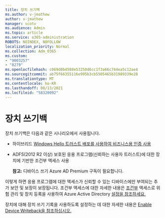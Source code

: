 ```yaml
---
title: 장치 쓰기백
ms.author: v-jmathew
author: v-jmathew
manager: scotv
ms.audience: Admin
ms.topic: article
ms.service: o365-administration
ROBOTS: NOINDEX, NOFOLLOW
localization_priority: Normal
ms.collection: Adm_O365
ms.custom:
- "9003257"
- "8279"
ms.openlocfilehash: c069d0b4588e53250d6cc1f3a66c744ea5c12ae4
ms.sourcegitcommit: ab75f66355116e995b3cb5505465b31989339e28
ms.translationtype: MT
ms.contentlocale: ko-KR
ms.lasthandoff: 08/13/2021
ms.locfileid: "58320092"
---
```

# <a name="device-writeback"></a>장치 쓰기백

장치 쓰기백은 다음과 같은 시나리오에서 사용됩니다.

- 하이브리드 [Windows Hello 트러스트 배포를 사용하여 비즈니스용 인증 사용](https://docs.microsoft.com/windows/security/identity-protection/hello-for-business/hello-hybrid-cert-trust-prereqs#device-registration)
- ADFS(2012 R2 이상) 보호된 응용 프로그램(신뢰하는 사용자 트러스트)에 대한 장치에 기반한 조건부 액세스 사용

    **참고:** 디바이스 쓰기 Azure AD Premium 구독이 필요합니다.

이렇게 하면 응용 프로그램에 대한 액세스가 신뢰할 수 있는 디바이스에만 부여되는 추가 보안 및 보장이 보장됩니다. 조건부 액세스에 대한 자세한 내용은 [조건부](https://docs.microsoft.com/azure/active-directory/conditional-access/overview) 액세스로 위험 관리 및 장치 등록을 사용하여 Azure Active Directory [설정을 참조하세요.](https://docs.microsoft.com/azure/active-directory/devices/overview)

장치에 대해 장치 쓰기 기록을 사용하도록 설정하는 데 대한 자세한 내용은 [Enable Device Writeback을 참조하십시오.](https://docs.microsoft.com/azure/active-directory/hybrid/how-to-connect-device-writeback)

